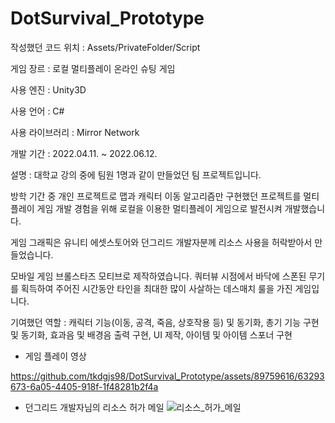 # DotSurvival_Prototype
작성했던 코드 위치 : Assets/PrivateFolder/Script

게임 장르 : 로컬 멀티플레이 온라인 슈팅 게임

사용 엔진 : Unity3D

사용 언어 : C#

사용 라이브러리 : Mirror Network

개발 기간 : 2022.04.11. ~ 2022.06.12.

설명 : 대학교 강의 중에 팀원 1명과 같이 만들었던 팀 프로젝트입니다.

방학 기간 중 개인 프로젝트로 맵과 캐릭터 이동 알고리즘만 구현했던 프로젝트를 멀티플레이 게임 개발 경험을 위해 로컬을 이용한 멀티플레이 게임으로 발전시켜 개발했습니다. 

게임 그래픽은 유니티 에셋스토어와 던그리드 개발자분께 리소스 사용을 허락받아서 만들었습니다.

모바일 게임 브롤스타즈 모티브로 제작하였습니다. 쿼터뷰 시점에서 바닥에 스폰된 무기를 획득하여 주어진 시간동안 타인을 최대한 많이 사살하는 데스매치 룰을 가진 게임입니다.

기여했던 역할 : 캐릭터 기능(이동, 공격, 죽음, 상호작용 등) 및 동기화, 총기 기능 구현 및 동기화, 효과음 및 배경음 출력 구현, UI 제작, 아이템 및 아이템 스포너 구현

- 게임 플레이 영상

https://github.com/tkdgjs98/DotSurvival_Prototype/assets/89759616/63293673-6a05-4405-918f-1f48281b2f4a




- 던그리드 개발자님의 리소스 허가 메일
 ![리소스_허가_메일](https://github.com/tkdgjs98/DotSurvival_Prototype/assets/89759616/71e30627-3b8f-426c-afca-5d0b200b3f1c)
